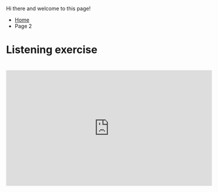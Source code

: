 <p>Hi there and welcome to this page!</p>


<ul class="breadcrumb">
  <li><a href="index.html">Home</a></li>
  <li>Page 2</li>
</ul>
<h1>Listening exercise<h1>

<iframe width="560" height="315" src="https://www.youtube.com/embed/OPf0YbXqDm0?rel=0" frameborder="0" allowfullscreen></iframe>
